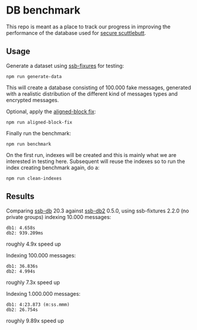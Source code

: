 <!--
SPDX-FileCopyrightText: 2021 Anders Rune Jensen

SPDX-License-Identifier: CC-BY-4.0
-->

# DB benchmark

This repo is meant as a place to track our progress in improving the
performance of the database used for [secure
scuttlebutt](https://github.com/ssbc/).

## Usage

Generate a dataset using [ssb-fixures](https://github.com/ssb-ngi-pointer/ssb-fixtures/) for testing:
```
npm run generate-data
```

This will create a database consisting of 100.000 fake messages,
generated with a realistic distribution of the different kind of
messages types and encrypted messages.

Optional, apply the [aligned-block fix](https://github.com/flumedb/aligned-block-file/pull/11):
```
npm run aligned-block-fix
```

Finally run the benchmark:
```
npm run benchmark
```

On the first run, indexes will be created and this is mainly what we
are interested in testing here. Subsequent will reuse the indexes so
to run the index creating benchmark again, do a:
```
npm run clean-indexes
```

## Results

Comparing [ssb-db](https://github.com/ssbc/ssb-db/) 20.3 against
[ssb-db2](https://github.com/ssb-ngi-pointer/ssb-db2) 0.5.0, using
ssb-fixtures 2.2.0 (no private groups) indexing 10.000 messages:
```
db1: 4.658s
db2: 939.209ms
```
roughly 4.9x speed up

Indexing 100.000 messages:
```
db1: 36.836s
db2: 4.994s
```
roughly 7.3x speed up

Indexing 1.000.000 messages:
```
db1: 4:23.873 (m:ss.mmm)
db2: 26.754s
```
roughly 9.89x speed up
